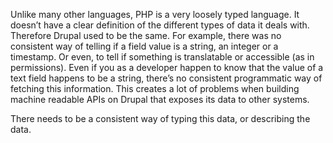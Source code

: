 Unlike many other languages, PHP is a very loosely typed language. It doesn’t have a clear definition of the different types of data it deals with. Therefore Drupal used to be the same. For example, there was no consistent way of telling if a field value is a string, an integer or a timestamp. Or even, to tell if something is translatable or accessible (as in permissions). Even if you as a developer happen to know that the value of a text field happens to be a string, there’s no consistent programmatic way of fetching this information. This creates a lot of problems when building machine readable APIs on Drupal that exposes its data to other systems.

There needs to be a consistent way of typing this data, or describing the data.